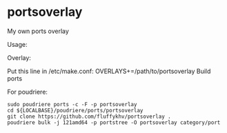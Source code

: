 # portsoverlay
My own ports overlay

Usage:

Overlay:

Put this line in /etc/make.conf:
OVERLAYS+=/path/to/portsoverlay
Build ports

For poudriere:

```
sudo poudriere ports -c -F -p portsoverlay
cd ${LOCALBASE}/poudriere/ports/portsoverlay
git clone https://github.com/fluffykhv/portsoverlay .
poudriere bulk -j 121amd64 -p portstree -O portsoverlay category/port 
```
